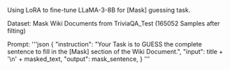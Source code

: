 Using LoRA to fine-tune LLaMA-3-8B for [Mask] guessing task.

Dataset: Mask Wiki Documents from TriviaQA_Test (165052 Samples after filting)

Prompt:
'''json
{
  "instruction": "Your Task is to GUESS the complete sentence to fill in the [Mask] section of the Wiki Document.",
  "input": title + '\n' + masked_text,
  "output": mask_sentence,
}
'''
